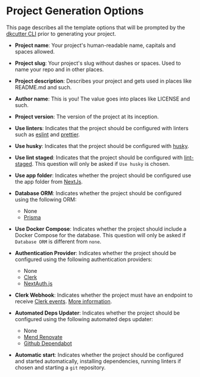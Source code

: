 # Project Generation Options

This page describes all the template options that will be prompted by the [dkcutter CLI](https://github.com/dkshs/dkcutter) prior to generating your project.

- **Project name**: Your project's human-readable name, capitals and spaces allowed.

- **Project slug**: Your project's slug without dashes or spaces. Used to name your repo and in other places.

- **Project description**: Describes your project and gets used in places like README.md and such.

- **Author name**: This is you! The value goes into places like LICENSE and such.

- **Project version**: The version of the project at its inception.

- **Use linters**: Indicates that the project should be configured with linters such as [eslint](https://eslint.org/) and [prettier](https://prettier.io/).

- **Use husky**: Indicates that the project should be configured with [husky](https://typicode.github.io/husky/).

- **Use lint staged**: Indicates that the project should be configured with [lint-staged](https://github.com/okonet/lint-staged). This question will only be asked if `Use husky` is chosen.

- **Use app folder**: Indicates whether the project should be configured use the app folder from [NextJs](https://nextjs.org/docs/app).

- **Database ORM**: Indicates whether the project should be configured using the following ORM:

  - None
  - [Prisma](https://www.prisma.io/)

- **Use Docker Compose**: Indicates whether the project should include a Docker Compose for the database. This question will only be asked if `Database ORM` is different from `none`.

- **Authentication Provider**: Indicates whether the project should be configured using the following authentication providers:

  - None
  - [Clerk](https://clerk.com/)
  - [NextAuth.js](https://next-auth.js.org/)

- **Clerk Webhook**: Indicates whether the project must have an endpoint to receive [Clerk events](https://clerk.com/docs/integrations/webhooks#supported-webhook-events). [More information](https://clerk.com/docs/users/sync-data#sync-clerk-data-to-your-backend-with-webhooks).

- **Automated Deps Updater**: Indicates whether the project should be configured using the following automated deps updater:

  - None
  - [Mend Renovate](https://docs.renovatebot.com/)
  - [Github Dependabot](https://docs.github.com/code-security/dependabot/dependabot-version-updates/configuration-options-for-the-dependabot.yml-file)

- **Automatic start**: Indicates whether the project should be configured and started automatically, installing dependencies, running linters if chosen and starting a `git` repository.
